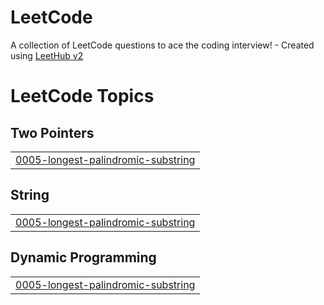 # LeetCode
A collection of LeetCode questions to ace the coding interview! - Created using [LeetHub v2](https://github.com/arunbhardwaj/LeetHub-2.0)

<!---LeetCode Topics Start-->
# LeetCode Topics
## Two Pointers
|  |
| ------- |
| [0005-longest-palindromic-substring](https://github.com/vikneshkumargj/LeetCode/tree/master/0005-longest-palindromic-substring) |
## String
|  |
| ------- |
| [0005-longest-palindromic-substring](https://github.com/vikneshkumargj/LeetCode/tree/master/0005-longest-palindromic-substring) |
## Dynamic Programming
|  |
| ------- |
| [0005-longest-palindromic-substring](https://github.com/vikneshkumargj/LeetCode/tree/master/0005-longest-palindromic-substring) |
<!---LeetCode Topics End-->